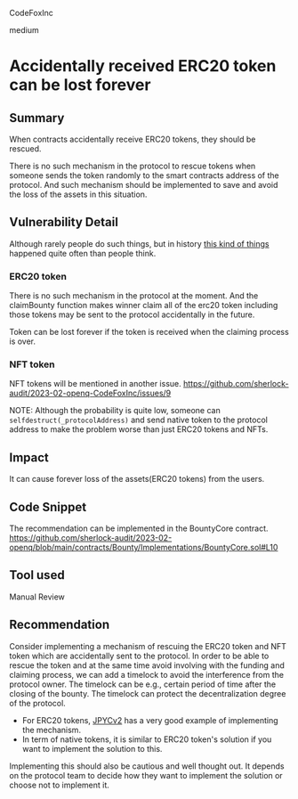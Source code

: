 CodeFoxInc

medium

# Accidentally received ERC20 token can be lost forever

## Summary
When contracts accidentally receive ERC20 tokens, they should be rescued. 

There is no such mechanism in the protocol to rescue tokens when someone sends the token randomly to the smart contracts address of the protocol. And such mechanism should be implemented to save and avoid the loss of the assets in this situation. 

## Vulnerability Detail
Although rarely people do such things, but in history [this kind of things](https://www.coindesk.com/tech/2022/06/09/15m-of-optimism-tokens-stolen-by-an-attacker-after-wintermute-sent-wrong-wallet-address/) happened quite often than people think. 

### ERC20 token
There is no such mechanism in the protocol at the moment. And the claimBounty function makes winner claim all of the erc20 token including those tokens may be sent to the protocol accidentally in the future. 

Token can be lost forever if the token is received when the claiming process is over. 

### NFT token
NFT tokens will be mentioned in another issue. https://github.com/sherlock-audit/2023-02-openq-CodeFoxInc/issues/9

NOTE: Although the probability is quite low, someone can `selfdestruct(_protocolAddress)` and send native token to the protocol address to make the problem worse than just ERC20 tokens and NFTs. 

## Impact

It can cause forever loss of the assets(ERC20 tokens) from the users. 

## Code Snippet
The recommendation can be implemented in the BountyCore contract. 
https://github.com/sherlock-audit/2023-02-openq/blob/main/contracts/Bounty/Implementations/BountyCore.sol#L10


## Tool used

Manual Review

## Recommendation
Consider implementing a mechanism of rescuing the ERC20 token and NFT token which are accidentally sent to the protocol. 
In order to be able to rescue the token and at the same time avoid involving with the funding and claiming process, we can add a timelock to avoid the interference from the protocol owner. The timelock can be e.g., certain period of time after the closing of the bounty. The timelock can protect the decentralization degree of the protocol. 


- For ERC20 tokens, [JPYCv2](https://github.com/jcam1/JPYCv2/blob/main/contracts/v1/Rescuable.sol) has a very good example of implementing the mechanism. 
- In term of native tokens, it is similar to ERC20 token's solution if you want to implement the solution to this. 

Implementing this should also be cautious and well thought out. It depends on the protocol team to decide how they want to implement the solution or choose not to implement it. 